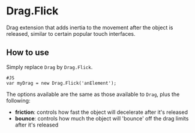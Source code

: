 Drag.Flick
==========

Drag extension that adds inertia to the movement after the object is released, similar to certain popular touch interfaces. 

How to use
----------

Simply replace `Drag` by `Drag.Flick`.

	#JS
	var myDrag = new Drag.Flick('anElement');

The options available are the same as those available to `Drag`, plus the following:

  - **friction**: controls how fast the object will decelerate after it's released
  - **bounce**: controls how much the object will 'bounce' off the drag limits after it's released

